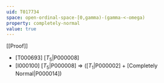 ```yaml
---
uid: T017734
space: open-ordinal-space-[0,gamma)-(gamma-<-omega)
property: completely-normal
value: true
---
```

[[Proof]]

* [T000693] [$T_5$|P000008]
* [I000100] [$T_5$|P000008] => ([$T_1$|P000002] + [Completely Normal|P000014])

